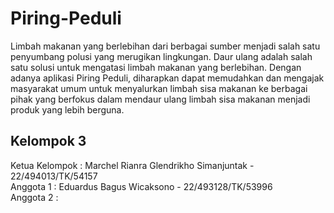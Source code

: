 # Piring-Peduli

Limbah makanan yang berlebihan dari berbagai sumber menjadi salah satu penyumbang polusi yang merugikan lingkungan. Daur ulang adalah salah satu solusi untuk mengatasi limbah makanan yang berlebihan. Dengan adanya aplikasi Piring Peduli, diharapkan dapat memudahkan dan mengajak masyarakat umum untuk menyalurkan limbah sisa makanan ke berbagai pihak yang berfokus dalam mendaur ulang limbah sisa makanan menjadi produk yang lebih berguna.

## Kelompok 3

Ketua Kelompok : Marchel Rianra Glendrikho Simanjuntak - 22/494013/TK/54157<br/>
Anggota 1 : Eduardus Bagus Wicaksono - 22/493128/TK/53996<br/>
Anggota 2 : <br/>

